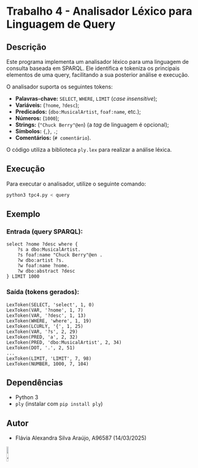 # Trabalho 4 - Analisador Léxico para Linguagem de Query

## Descrição

Este programa implementa um analisador léxico para uma linguagem de consulta baseada em SPARQL.
Ele identifica e tokeniza os principais elementos de uma query, facilitando a sua posterior análise e execução.

O analisador suporta os seguintes tokens:

- **Palavras-chave:** `SELECT`, `WHERE`, `LIMIT` (*case insensitive*);
- **Variáveis:** (`?nome`, `?desc`);
- **Predicados:** (`dbo:MusicalArtist`, `foaf:name`, etc.);
- **Números:** (`1000`);
- **Strings:** (`"Chuck Berry"@en`) (a *tag* de linguagem é opcional);
- **Símbolos:** `{`,`}`, `.`;
- **Comentários:** (`# comentário`).

O código utiliza a biblioteca `ply.lex` para realizar a análise léxica.

## Execução

Para executar o analisador, utilize o seguinte comando:

```bash
python3 tpc4.py < query
```

## Exemplo

### Entrada (query SPARQL):
```
select ?nome ?desc where {
    ?s a dbo:MusicalArtist.
    ?s foaf:name "Chuck Berry"@en .
    ?w dbo:artist ?s.
    ?w foaf:name ?nome.
    ?w dbo:abstract ?desc
} LIMIT 1000
```

### Saída (tokens gerados):
```
LexToken(SELECT, 'select', 1, 0)
LexToken(VAR, '?nome', 1, 7)
LexToken(VAR, '?desc', 1, 13)
LexToken(WHERE, 'where', 1, 19)
LexToken(LCURLY, '{', 1, 25)
LexToken(VAR, '?s', 2, 29)
LexToken(PRED, 'a', 2, 32)
LexToken(PRED, 'dbo:MusicalArtist', 2, 34)
LexToken(DOT, '.', 2, 51)
...
LexToken(LIMIT, 'LIMIT', 7, 98)
LexToken(NUMBER, 1000, 7, 104)
```

## Dependências

- Python 3
- `ply` (instalar com `pip install ply`)

## Autor

- Flávia Alexandra Silva Araújo, A96587 (14/03/2025)


<img src="https://avatars.githubusercontent.com/u/73347444?v=4" alt="Autora" width="10%">

